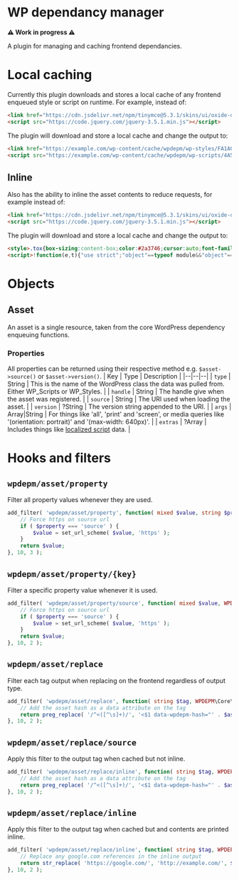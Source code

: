 # WP dependancy manager

**⚠️ Work in progress ⚠️**

A plugin for managing and caching frontend dependancies.

# Local caching
Currently this plugin downloads and stores a local cache of any frontend enqueued style or script on runtime. For example, instead of:
```html
<link href="https://cdn.jsdelivr.net/npm/tinymce@5.3.1/skins/ui/oxide-dark/skin.css" rel="stylesheet">
<script src="https://code.jquery.com/jquery-3.5.1.min.js"></script>
```

The plugin will download and store a local cache and change the output to:
```html
<link href="https://example.com/wp-content/cache/wpdepm/wp-styles/FA1A0EE51F53A9817856ABF569D1CBBD.css" rel="stylesheet">
<script src="https://example.com/wp-content/cache/wpdepm/wp-scripts/4A5ED3131C7263AF45B0E6B9DEE5F65F.js"></script>
```
## Inline
Also has the ability to inline the asset contents to reduce requests, for example instead of:
```html
<link href="https://cdn.jsdelivr.net/npm/tinymce@5.3.1/skins/ui/oxide-dark/skin.css" rel="stylesheet">
<script src="https://code.jquery.com/jquery-3.5.1.min.js"></script>
```

The plugin will download and store a local cache and change the output to:
```html
<style>.tox{box-sizing:content-box;color:#2a3746;cursor:auto;font-family:-apple-system,BlinkMacSystemFont,"Segoe UI",Roboto,Oxygen-Sans,Ubuntu,Cantarell,"Helvetica Neue",sans-serif;font-size:16px;font-style:normal;font-weight:400;}...</style>
<script>!function(e,t){"use strict";"object"==typeof module&&"object"==typeof module.exports?module.exports=e.document?t(e,!0):function(e){if(!e.document)throw new Error("jQuery requires a window with a document");return t(e)}:t(e)}...</script>
```

# Objects
## Asset
An asset is a single resource, taken from the core WordPress dependency enqueuing functions.

### Properties
All properties can be returned using their respective method e.g. `$asset->source()` or `$asset->version()`.
| Key | Type | Description |
|--|--|--|
| `type` | String | This is the name of the WordPress class the data was pulled from. Either WP_Scripts or WP_Styles. |
| `handle` | String | The handle give when the asset was registered. |
| `source` | String | The URI used when loading the asset. |
| `version` | ?String | The version string appended to the URI. |
| `args` | Array\|String | For things like 'all', 'print' and 'screen', or media queries like '(orientation: portrait)' and '(max-width: 640px)'. |
| `extras` | ?Array | Includes things like [localized script](https://developer.wordpress.org/reference/functions/wp_localize_script/) data. |


# Hooks and filters

## `wpdepm/asset/property`
Filter all property values whenever they are used.
```php
add_filter( 'wpdepm/asset/property', function( mixed $value, string $property, WPDEPM\Core\Asset $asset ) {
	// Force https on source url
	if ( $property === 'source' ) {
		$value = set_url_scheme( $value, 'https' );
	}
	return $value;
}, 10, 3 );
```

## `wpdepm/asset/property/{key}`
Filter a specific property value whenever it is used.
```php
add_filter( 'wpdepm/asset/property/source', function( mixed $value, WPDEPM\Core\Asset $asset ) {
	// Force https on source url
	if ( $property === 'source' ) {
		$value = set_url_scheme( $value, 'https' );
	}
	return $value;
}, 10, 2 );
```

## `wpdepm/asset/replace`
Filter each tag output when replacing on the frontend regardless of output type.
```php
add_filter( 'wpdepm/asset/replace', function( string $tag, WPDEPM\Core\Asset $asset ) {
	// Add the asset hash as a data attribute on the tag
	return preg_replace( '/^<([^\s]+)/', '<$1 data-wpdepm-hash="' . $asset->hash() . '"', $tag );
}, 10, 2 );
```

## `wpdepm/asset/replace/source`
Apply this filter to the output tag when cached but not inline.
```php
add_filter( 'wpdepm/asset/replace/inline', function( string $tag, WPDEPM\Core\Asset $asset ) {
	// Add the asset hash as a data attribute on the tag
	return preg_replace( '/^<([^\s]+)/', '<$1 data-wpdepm-hash="' . $asset->hash() . '"', $tag );
}, 10, 2 );
```

## `wpdepm/asset/replace/inline`
Apply this filter to the output tag when cached but and contents are printed inline.
```php
add_filter( 'wpdepm/asset/replace/inline', function( string $tag, WPDEPM\Core\Asset $asset ) {
	// Replace any google.com references in the inline output
	return str_replace( 'https://google.com/', 'http://example.com/', $tag );
}, 10, 2 );
```
